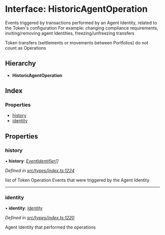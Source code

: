 # Interface: HistoricAgentOperation

Events triggered by transactions performed by an Agent Identity, related to the Token's configuration
  For example: changing compliance requirements, inviting/removing agent Identities, freezing/unfreezing transfers

Token transfers (settlements or movements between Portfolios) do not count as Operations

## Hierarchy

* **HistoricAgentOperation**

## Index

### Properties

* [history](historicagentoperation.md#history)
* [identity](historicagentoperation.md#identity)

## Properties

###  history

• **history**: *[EventIdentifier](eventidentifier.md)[]*

*Defined in [src/types/index.ts:1224](https://github.com/PolymathNetwork/polymesh-sdk/blob/959efb76/src/types/index.ts#L1224)*

list of Token Operation Events that were triggered by the Agent Identity

___

###  identity

• **identity**: *[Identity](../classes/identity.md)*

*Defined in [src/types/index.ts:1220](https://github.com/PolymathNetwork/polymesh-sdk/blob/959efb76/src/types/index.ts#L1220)*

Agent Identity that performed the operations
